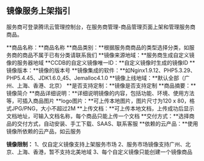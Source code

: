 ## 镜像服务上架指引

服务商可登录腾讯云管理控制台，在服务商管理-商品管理页面上架和管理服务商商品。

**商品名称：**商品名称
**商品类别：**根据服务商商品的类型选择分类，如服务商的商品不属于已有分类请联系我们
**镜像来源地域：**服务商生成自定义镜像的服务器地域
**CCDB的自定义镜像唯一ID：**自定义镜像时生成的镜像ID
**镜像版本：**镜像的版本号
**镜像集成的软件：**如Nginx1.9.12、PHP5.3.29、PHP5.4.45、JDK1.6.0_45、Jemalloc4.1.0
**镜像上线地域：**默认全部（广州、上海、香港、北京）
**是否支持定制：**镜像是否支持定制
**商品摘要：**镜像简介
**商品详细说明：**详细说明镜像的内容，包括功能、环境、使用方法等，可插入商品图片
**logo图片：**可上传本地图片，图片尺寸为120 x 80，格式JPG/PNG，大小不超过2M
**上传文档：**可上传本地文档，上传成功后显示文档地址，可输入文档名称，每个商品只能上传一个文档
**交付方式：**选择商品的交付方式，自动安装、手工下载、SAAS、联系客服
**依赖的云产品：**使用镜像所依赖的云产品，如云服务

**镜像限制：**
1、仅自定义镜像支持上架服务市场
2、服务市场镜像支持广州、北京、上海、香港，暂不支持北美地域
3、每个自定义镜像只能创建一个镜像商品